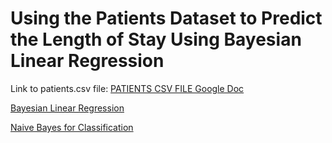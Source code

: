 # Using the Patients Dataset to Predict the Length of Stay Using Bayesian Linear Regression

Link to patients.csv file: [PATIENTS CSV FILE Google Doc](https://docs.google.com/document/d/1OFuEWP-wQcWgwx7BPe7-96mQUfEGh2nCv6xnfJUmPC4/edit?usp=sharing)

[Bayesian Linear Regression](https://github.com/EvaGostiuk/MAT4376-project-2-team-3/blob/master/PATIENTS_DataSet/01-Bayesian_Linear_Regression.md)

[Naive Bayes for Classification](https://github.com/EvaGostiuk/MAT4376-project-2-team-3/tree/master/PATIENTS_DataSet)
